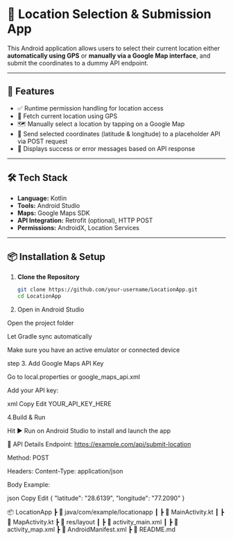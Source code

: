 # 📍 Location Selection & Submission App

This Android application allows users to select their current location either **automatically using GPS** or **manually via a Google Map interface**, and submit the coordinates to a dummy API endpoint.

---

## 📲 Features

- ✅ Runtime permission handling for location access
- 📍 Fetch current location using GPS
- 🗺️ Manually select a location by tapping on a Google Map
- 📨 Send selected coordinates (latitude & longitude) to a placeholder API via POST request
- 🧾 Displays success or error messages based on API response

---

## 🛠 Tech Stack

- **Language:** Kotlin  
- **Tools:** Android Studio  
- **Maps:** Google Maps SDK  
- **API Integration:** Retrofit (optional), HTTP POST  
- **Permissions:** AndroidX, Location Services

---

## 📦 Installation & Setup

1. **Clone the Repository**
   ```bash
   git clone https://github.com/your-username/LocationApp.git
   cd LocationApp
2. Open in Android Studio

Open the project folder

Let Gradle sync automatically

Make sure you have an active emulator or connected device

step 3. Add Google Maps API Key

Go to local.properties or google_maps_api.xml

Add your API key:

xml
Copy
Edit
<string name="google_maps_key" templateMergeStrategy="preserve" translatable="false">
    YOUR_API_KEY_HERE
</string>





4.Build & Run

Hit ▶️ Run on Android Studio to install and launch the app

🚀 API Details
Endpoint:
https://example.com/api/submit-location

Method: POST

Headers: Content-Type: application/json

Body Example:

json
Copy
Edit
{
  "latitude": "28.6139",
  "longitude": "77.2090"
}








📦 LocationApp
 ┣ 📁 java/com/example/locationapp
 ┃ ┣ 📄 MainActivity.kt
 ┃ ┣ 📄 MapActivity.kt
 ┣ 📁 res/layout
 ┃ ┣ 📄 activity_main.xml
 ┃ ┣ 📄 activity_map.xml
 ┣ 📄 AndroidManifest.xml
 ┣ 📄 README.md


